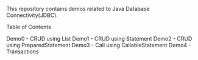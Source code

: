 This repository contains demos related to Java Database Connectivity(JDBC).

Table of Contents

Demo0 - CRUD using List
Demo1 - CRUD using Statement
Demo2 - CRUD using PreparedStatement
Demo3 - Call using CallableStatement
Demo4 - Transactions
